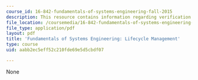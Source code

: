```yaml
---
course_id: 16-842-fundamentals-of-systems-engineering-fall-2015
description: This resource contains information regarding verification and validation.
file_location: /coursemedia/16-842-fundamentals-of-systems-engineering-fall-2015/aabb2ec5eff52c210fde69e5d5cbdf07_MIT16_842F15_Ses11_Life.pdf
file_type: application/pdf
layout: pdf
title: 'Fundamentals of Systems Engineering: Lifecycle Management'
type: course
uid: aabb2ec5eff52c210fde69e5d5cbdf07

---
```

None
